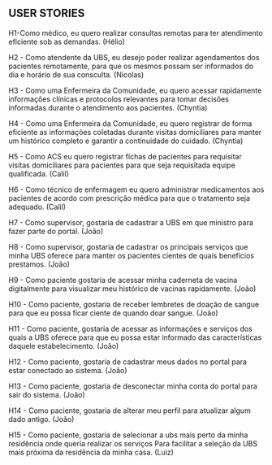## USER STORIES

H1-Como médico, eu quero realizar consultas remotas para ter atendimento eficiente sob as demandas. (Hélio)

H2 - Como atendente da UBS, eu desejo poder realizar agendamentos dos pacientes remotamente, para que os mesmos possam ser informados do dia e horário de sua consculta. (Nicolas)

H3 - Como uma Enfermeira da Comunidade, eu quero acessar rapidamente informações clínicas e protocolos relevantes para tomar decisões informadas durante o atendimento aos pacientes. (Chyntia)

H4 - Como uma Enfermeira da Comunidade, eu quero registrar de forma eficiente as informações coletadas durante visitas domiciliares para manter um histórico completo e garantir a continuidade do cuidado. (Chyntia)

H5 - Como ACS eu quero registrar fichas de pacientes para requisitar visitas domiciliares para pacientes para que seja requisitada equipe qualificada. (Calil)

H6 - Como técnico de enfermagem eu quero administrar medicamentos aos pacientes de acordo com prescrição médica para que o tratamento seja adequado. (Calil)

H7 - Como supervisor, gostaria de cadastrar a UBS em que ministro para fazer parte do portal. (João)

H8 - Como supervisor, gostaria de cadastrar os principais serviços que minha UBS oferece para manter os pacientes cientes de quais benefícios prestamos. (João)

H9 - Como paciente gostaria de acessar minha caderneta de vacina digitalmente para visualizar meu histórico de vacinas rapidamente. (João)

H10 - Como paciente, gostaria de receber lembretes de doação de sangue para que eu possa ficar ciente de quando doar sangue. (João)

H11 - Como paciente, gostaria de acessar as informações e serviços dos quais a UBS oferece para que eu possa estar informado das características daquele estabelecimento. (João)

H12 - Como paciente, gostaria de cadastrar meus dados no portal para estar conectado ao sistema. (João)

H13 - Como paciente, gostaria de desconectar minha conta do portal para sair do sistema. (João)

H14 - Como paciente, gostaria de alterar meu perfil para atualizar algum dado antigo. (João)

H15 - Como paciente, gostaria de selecionar a ubs mais perto da minha residência onde queria realizar os serviços Para facilitar a seleção da UBS mais próxima da residência da minha casa. (Luiz)
